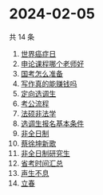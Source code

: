 # 2024-02-05

共 14 条

<!-- BEGIN ZHIHUSEARCH -->
<!-- 最后更新时间 Mon Feb 05 2024 16:15:01 GMT+0800 (China Standard Time) -->
1. [世界癌症日](https://www.zhihu.com/search?q=世界癌症日)
1. [申论课程哪个老师好](https://www.zhihu.com/search?q=申论课程哪个老师好)
1. [国考怎么准备](https://www.zhihu.com/search?q=国考怎么准备)
1. [写作真的能赚钱吗](https://www.zhihu.com/search?q=写作真的能赚钱吗)
1. [定向选调生](https://www.zhihu.com/search?q=定向选调生)
1. [考公流程](https://www.zhihu.com/search?q=考公流程)
1. [法硕非法学](https://www.zhihu.com/search?q=法硕非法学)
1. [选调生报名基本条件](https://www.zhihu.com/search?q=选调生报名基本条件)
1. [非全日制](https://www.zhihu.com/search?q=非全日制)
1. [蔡徐坤新歌](https://www.zhihu.com/search?q=蔡徐坤新歌)
1. [非全日制研究生](https://www.zhihu.com/search?q=非全日制研究生)
1. [省考时间汇总](https://www.zhihu.com/search?q=省考时间汇总)
1. [声生不息](https://www.zhihu.com/search?q=声生不息)
1. [立春](https://www.zhihu.com/search?q=立春)
<!-- END ZHIHUSEARCH -->
